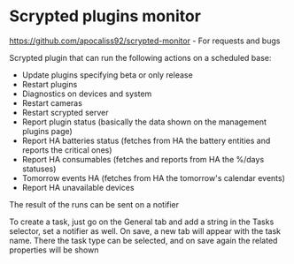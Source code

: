 # Scrypted plugins monitor

https://github.com/apocaliss92/scrypted-monitor - For requests and bugs

Scrypted plugin that can run the following actions on a scheduled base:
- Update plugins specifying beta or only release
- Restart plugins
- Diagnostics on devices and system
- Restart cameras
- Restart scrypted server
- Report plugin status (basically the data shown on the management plugins page)
- Report HA batteries status (fetches from HA the battery entities and reports the critical ones)
- Report HA consumables (fetches and reports from HA the %/days statuses)
- Tomorrow events HA (fetches from HA the tomorrow's calendar events)
- Report HA unavailable devices

The result of the runs can be sent on a notifier

To create a task, just go on the General tab and add a string in the Tasks selector, set a notifier as well.
On save, a new tab will appear with the task name. There the task type can be selected, and on save again the related properties will be shown